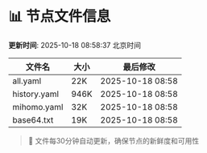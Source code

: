 # 📊 节点文件信息

**更新时间**: 2025-10-18 08:58:37 北京时间

| 文件名 | 大小 | 最后修改 |
|--------|------|----------|
| all.yaml | 22K | 2025-10-18 08:58 |
| history.yaml | 946K | 2025-10-18 08:58 |
| mihomo.yaml | 32K | 2025-10-18 08:58 |
| base64.txt | 19K | 2025-10-18 08:58 |

> 🔄 文件每30分钟自动更新，确保节点的新鲜度和可用性
